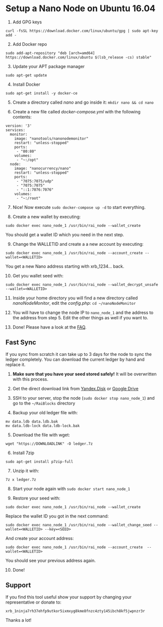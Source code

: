# Setup a Nano Node on Ubuntu 16.04

1. Add GPG keys
```
curl -fsSL https://download.docker.com/linux/ubuntu/gpg | sudo apt-key add -
```

2. Add Docker repo
```
sudo add-apt-repository "deb [arch=amd64] https://download.docker.com/linux/ubuntu $(lsb_release -cs) stable"
```

3. Update your APT package manager
```
sudo apt-get update
```

4. Install Docker
```
sudo apt-get install -y docker-ce
```

5. Create a directory called _nano_ and go inside it: `mkdir nano && cd nano`

6. Create a new file called _docker-compose.yml_ with the following contents:

```
version: '3'
services:
  monitor:
    image: "nanotools/nanonodemonitor"
    restart: "unless-stopped"
    ports:
     - "80:80"
    volumes:
     - "~:/opt"
  node:
    image: "nanocurrency/nano"
    restart: "unless-stopped"
    ports:
     - "7075:7075/udp"
     - "7075:7075"
     - "::1:7076:7076"
    volumes:
     - "~:/root"
```

7. Nice! Now execute `sudo docker-compose up -d` to start everything.

8. Create a new wallet by executing:
```
sudo docker exec nano_node_1 /usr/bin/rai_node --wallet_create
```
You should get a wallet ID which you need in the next step.

9. Change the WALLETID and create a a new account by executing:
```
sudo docker exec nano_node_1 /usr/bin/rai_node --account_create --wallet=<WALLETID>
```
You get a new Nano address starting with xrb_1234... back.

10. Get you wallet seed with:
```
sudo docker exec nano_node_1 /usr/bin/rai_node --wallet_decrypt_unsafe --wallet=<WALLETID>
```

11. Inside your home directory you will find a new directory called _nanoNodeMonitor_, edit the _config.php_: `cd ~/nanoNodeMonitor`

12. You will have to change the node IP to `nano_node_1` and the address to the address from step 5. Edit the other things as well if you want to.

13. Done! Please have a look at the [FAQ](faq.md).

## Fast Sync

If you sync from scratch it can take up to 3 days for the node to sync the ledger completely. You can download the current ledger by hand and replace it. 

1. **Make sure that you have your seed stored safely!** It will be overwritten with this process.

2. Get the direct download link from [Yandex.Disk](https://yadi.sk/d/fcZgyES73Jzj5T) or [Google Drive](https://drive.google.com/drive/folders/1sP1z9S011f1W_0nK1KJ-UCJbjaNmk8GQ)

3. SSH to your server, stop the node (`sudo docker stop nano_node_1`) and go to the `~/RaiBlocks` directory

4. Backup your old ledger file with:
```
mv data.ldb data.ldb.bak
mv data.ldb-lock data.ldb-lock.bak
```

5. Download the file with wget:
```
wget "https://DOWNLOADLINK" -O ledger.7z
```

6. Install 7zip
```
sudo apt-get install p7zip-full
```

7. Unzip it with:
```
7z x ledger.7z
```

8. Start your node again with `sudo docker start nano_node_1`

9. Restore your seed with:
```
sudo docker exec nano_node_1 /usr/bin/rai_node --wallet_create
```
Replace the wallet ID you got in the next command:
```
sudo docker exec nano_node_1 /usr/bin/rai_node --wallet_change_seed --wallet=<WALLETID> --key=<SEED>
```
And create your account address:
```
sudo docker exec nano_node_1 /usr/bin/rai_node --account_create  --wallet=<WALLETID>
```
You should see your previous address again.

10. Done!


## Support

If you find this tool useful show your support by changing your representative or donate to:

    xrb_1ninja7rh37ehfp9utkor5ixmxyg8kme8fnzc4zty145ibch8kf5jwpnzr3r

Thanks a lot!